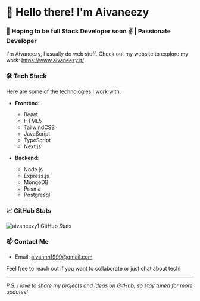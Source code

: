 # 👋 Hello there! I'm Aivaneezy

### 🚀 Hoping to be full Stack Developer soon ✌️ | Passionate Developer

I'm Aivaneezy, I usually do web stuff. Check out my website to explore my work: https://www.aivaneezy.it/

### 🛠️ Tech Stack

Here are some of the technologies I work with:

- **Frontend:** 
  - React
  - HTML5
  - TailwindCSS
  - JavaScript
  - TypeScript
  - Next.js
  

- **Backend:**
  - Node.js
  - Express.js
  - MongoDB
  - Prisma
  - Postgresql

### 📈 GitHub Stats

![aivaneezy1 GitHub Stats](https://github-readme-stats.vercel.app/api?username=aivaneezy1&show_icons=true&theme=radical)



### 📫 Contact Me

- Email: [aivannn1999@gmail.com](mailto:aivannn1999@gmail.com)

Feel free to reach out if you want to collaborate or just chat about tech!

---

*P.S. I love to share my projects and ideas on GitHub, so stay tuned for more updates!*
